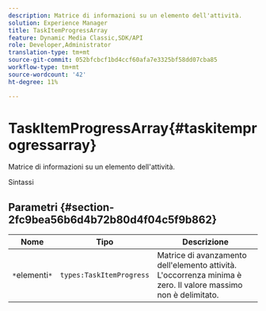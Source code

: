```yaml
---
description: Matrice di informazioni su un elemento dell'attività.
solution: Experience Manager
title: TaskItemProgressArray
feature: Dynamic Media Classic,SDK/API
role: Developer,Administrator
translation-type: tm+mt
source-git-commit: 052bfcbcf1bd4ccf60afa7e3325bf58dd07cba85
workflow-type: tm+mt
source-wordcount: '42'
ht-degree: 11%

---
```



# TaskItemProgressArray{#taskitemprogressarray}

Matrice di informazioni su un elemento dell&#39;attività.

Sintassi

## Parametri {#section-2fc9bea56b6d4b72b80d4f04c5f9b862}

| Nome | Tipo | Descrizione |
|---|---|---|
| `*`elementi`*` | `types:TaskItemProgress` | Matrice di avanzamento dell&#39;elemento attività. L&#39;occorrenza minima è zero. Il valore massimo non è delimitato. |

